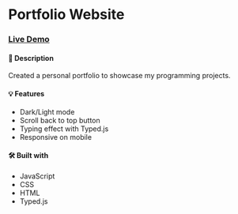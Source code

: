 # Portfolio Website

### [Live Demo](https://alexseisler.github.io/Thaddeus-Results/)

#### 📝 Description
Created a personal portfolio to showcase my programming projects.

#### 💡 Features
* Dark/Light mode
* Scroll back to top button
* Typing effect with Typed.js
* Responsive on mobile


#### 🛠️ Built with 
 * JavaScript 
 * CSS
 * HTML
 * Typed.js
